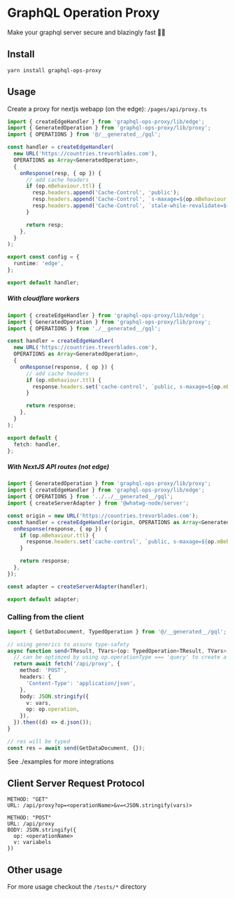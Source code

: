 # GraphQL Operation Proxy

Make your graphql server secure and blazingly fast 🚀🚀

## Install

    yarn install graphql-ops-proxy

## Usage

Create a proxy for nextjs webapp (on the edge): `/pages/api/proxy.ts`

```typescript
import { createEdgeHandler } from 'graphql-ops-proxy/lib/edge';
import { GeneratedOperation } from 'graphql-ops-proxy/lib/proxy';
import { OPERATIONS } from '@/__generated__/gql';

const handler = createEdgeHandler(
  new URL('https://countries.trevorblades.com'),
  OPERATIONS as Array<GeneratedOperation>,
  {
    onResponse(resp, { op }) {
      // add cache headers
      if (op.mBehaviour.ttl) {
        resp.headers.append('Cache-Control', 'public');
        resp.headers.append('Cache-Control', `s-maxage=${op.mBehaviour.ttl}`);
        resp.headers.append('Cache-Control', `stale-while-revalidate=${op.mBehaviour.ttl}`);
      }

      return resp;
    },
  }
);

export const config = {
  runtime: 'edge',
};

export default handler;
```

##### With cloudflare workers

```typescript
import { createEdgeHandler } from 'graphql-ops-proxy/lib/edge';
import { GeneratedOperation } from 'graphql-ops-proxy/lib/proxy';
import { OPERATIONS } from './__generated__/gql';

const handler = createEdgeHandler(
  new URL('https://countries.trevorblades.com'),
  OPERATIONS as Array<GeneratedOperation>,
  {
    onResponse(response, { op }) {
      // add cache headers
      if (op.mBehaviour.ttl) {
        response.headers.set('cache-control', `public, s-maxage=${op.mBehaviour.ttl}`);
      }

      return response;
    },
  }
);

export default {
  fetch: handler,
};
```

##### With NextJS API routes (not edge)

```typescript
import { GeneratedOperation } from 'graphql-ops-proxy/lib/proxy';
import { createEdgeHandler } from 'graphql-ops-proxy/lib/edge';
import { OPERATIONS } from '../../__generated__/gql';
import { createServerAdapter } from '@whatwg-node/server';

const origin = new URL('https://countries.trevorblades.com');
const handler = createEdgeHandler(origin, OPERATIONS as Array<GeneratedOperation>, {
  onResponse(response, { op }) {
    if (op.mBehaviour.ttl) {
      response.headers.set('cache-control', `public, s-maxage=${op.mBehaviour.ttl}`);
    }

    return response;
  },
});

const adapter = createServerAdapter(handler);

export default adapter;
```

### Calling from the client

```typescript
import { GetDataDocument, TypedOperation } from '@/__generated__/gql';

// using generics to assure type-safety
async function send<TResult, TVars>(op: TypedOperation<TResult, TVars>, vars: TVars) {
  // can be optimzed by using op.operationType === 'query' to create a get request
  return await fetch('/api/proxy', {
    method: 'POST',
    headers: {
      'Content-Type': 'application/json',
    },
    body: JSON.stringify({
      v: vars,
      op: op.operation,
    }),
  }).then((d) => d.json());
}

// res will be typed
const res = await send(GetDataDocument, {});
```

See ./examples for more integrations

## Client Server Request Protocol

```
METHOD: "GET"
URL: /api/proxy?op=<operationName>&v=<JSON.stringify(vars)>
```

```
METHOD: "POST"
URL: /api/proxy
BODY: JSON.stringify({
  op: <operationName>
  v: variabels
})
```

## Other usage

For more usage checkout the `/tests/*` directory
